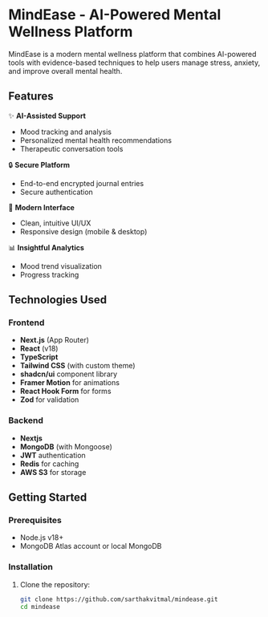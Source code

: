 # MindEase - AI-Powered Mental Wellness Platform

MindEase is a modern mental wellness platform that combines AI-powered tools with evidence-based techniques to help users manage stress, anxiety, and improve overall mental health.

## Features

✨ **AI-Assisted Support**
- Mood tracking and analysis
- Personalized mental health recommendations
- Therapeutic conversation tools

🔒 **Secure Platform**
- End-to-end encrypted journal entries
- Secure authentication

📱 **Modern Interface**
- Clean, intuitive UI/UX
- Responsive design (mobile & desktop)

📊 **Insightful Analytics**
- Mood trend visualization
- Progress tracking
  
## Technologies Used

### Frontend
- **Next.js** (App Router)
- **React** (v18)
- **TypeScript**
- **Tailwind CSS** (with custom theme)
- **shadcn/ui** component library
- **Framer Motion** for animations
- **React Hook Form** for forms
- **Zod** for validation

### Backend
- **Nextjs**
- **MongoDB** (with Mongoose)
- **JWT** authentication
- **Redis** for caching
- **AWS S3** for storage

## Getting Started

### Prerequisites
- Node.js v18+
- MongoDB Atlas account or local MongoDB

### Installation
1. Clone the repository:
   ```bash
   git clone https://github.com/sarthakvitmal/mindease.git
   cd mindease
